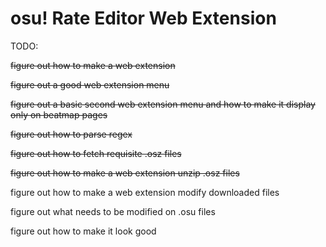 # osu! Rate Editor Web Extension

TODO:

<del>figure out how to make a web extension</del>

<del>figure out a good web extension menu</del>

<del>figure out a basic second web extension menu and how to make it display only on beatmap pages</del>

<del>figure out how to parse regex</del>

<del>figure out how to fetch requisite .osz files</del>

<del>figure out how to make a web extension unzip .osz files</del>

figure out how to make a web extension modify downloaded files

figure out what needs to be modified on .osu files

figure out how to make it look good
